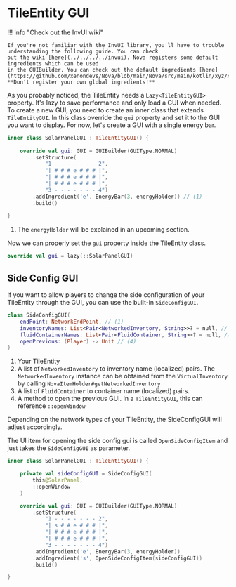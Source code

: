 # TileEntity GUI

!!! info "Check out the InvUI wiki"

    If you're not familiar with the InvUI library, you'll have to trouble understanding the following guide. You can check
    out the wiki [here](../../../../invui). Nova registers some default ingredients which can be used
    in the GUIBuilder. You can check out the default ingredients [here](https://github.com/xenondevs/Nova/blob/main/Nova/src/main/kotlin/xyz/xenondevs/nova/ui/GlobalStructureIngredients.kt).
    **Don't register your own global ingredients!**

As you probably noticed, the TileEntity needs a ``Lazy<TileEntityGUI>`` property. It's lazy to save performance and only
load a GUI when needed. To create a new GUI, you need to create an inner class that extends ``TileEntityGUI``. In this
class override the ``gui`` property and set it to the GUI you want to display. For now, let's create a GUI with a single
energy bar.

```kotlin
inner class SolarPanelGUI : TileEntityGUI() {
    
    override val gui: GUI = GUIBuilder(GUIType.NORMAL)
        .setStructure(
            "1 - - - - - - - 2",
            "| # # # e # # # |",
            "| # # # e # # # |",
            "| # # # e # # # |",
            "3 - - - - - - - 4")
        .addIngredient('e', EnergyBar(3, energyHolder)) // (1)
        .build()
    
}
```

1. The ``energyHolder`` will be explained in an upcoming section.

Now we can properly set the ``gui`` property inside the TileEntity class.

```kotlin
override val gui = lazy(::SolarPanelGUI)
```

## Side Config GUI

If you want to allow players to change the side configuration of your TileEntity through the GUI, you can use the
built-in `SideConfigGUI`.

```kotlin title="SideConfigGUI Constructor"
class SideConfigGUI(
    endPoint: NetworkEndPoint, // (1)
    inventoryNames: List<Pair<NetworkedInventory, String>>? = null, // (2)
    fluidContainerNames: List<Pair<FluidContainer, String>>? = null, // (3)
    openPrevious: (Player) -> Unit // (4)
) 
```

1. Your TileEntity
2. A list of `NetworkedInventory` to inventory name (localized) pairs. The `NetworkedInventory` instance can be obtained
    from the `VirtualInventory` by calling `NovaItemHolder#getNetworkedInventory`
3. A list of `FluidContainer` to container name (localized) pairs.
4. A method to open the previous GUI. In a `TileEntityGUI`, this can reference `::openWindow`

Depending on the network types of your TileEntity, the SideConfigGUI will adjust accordingly.

The UI item for opening the side config gui is called `OpenSideConfigItem` and just takes the `SideConfigGUI` as parameter.

```kotlin
inner class SolarPanelGUI : TileEntityGUI() {

    private val sideConfigGUI = SideConfigGUI(
        this@SolarPanel,
        ::openWindow
    )

    override val gui: GUI = GUIBuilder(GUIType.NORMAL)
        .setStructure(
            "1 - - - - - - - 2",
            "| s # # e # # # |",
            "| # # # e # # # |",
            "| # # # e # # # |",
            "3 - - - - - - - 4")
        .addIngredient('e', EnergyBar(3, energyHolder))
        .addIngredient('s', OpenSideConfigItem(sideConfigGUI))
        .build()

}
```